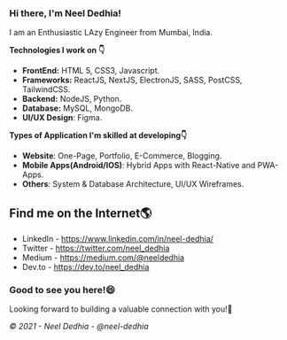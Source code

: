 ### Hi there, I'm Neel Dedhia!

I am an Enthusiastic LAzy Engineer from Mumbai, India.

**Technologies I work on 👇**
- **FrontEnd:** HTML 5, CSS3, Javascript.
- **Frameworks:** ReactJS, NextJS, ElectronJS, SASS, PostCSS, TailwindCSS.
- **Backend:** NodeJS, Python.
- **Database:** MySQL, MongoDB.
- **UI/UX Design**: Figma.

**Types of Application I'm skilled at developing👇**
- **Website**: One-Page, Portfolio, E-Commerce, Blogging.
- **Mobile Apps(Android/IOS)**: Hybrid Apps with React-Native and PWA-Apps.
- **Others**: System & Database Architecture, UI/UX Wireframes.

## Find me on the Internet🌎
- LinkedIn - https://www.linkedin.com/in/neel-dedhia/
- Twitter - https://twitter.com/neel_dedhia
- Medium - https://medium.com/@neeldedhia
- Dev.to - https://dev.to/neel_dedhia

### Good to see you here!😄

Looking forward to building a valuable connection with you!🤝

*© 2021 - Neel Dedhia - @neel-dedhia*
